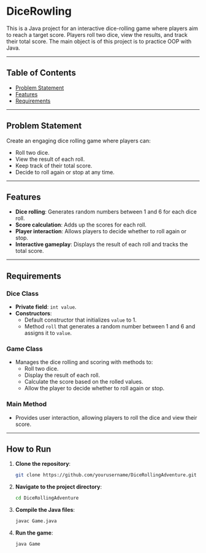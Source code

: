 # DiceRowling


This is a Java project for an interactive dice-rolling game where players aim to reach a target score. Players roll two dice, view the results, and track their total score. The main object is of this project is to practice OOP with Java.

---

## Table of Contents

- [Problem Statement](#problem-statement)
- [Features](#features)
- [Requirements](#requirements)

---

## Problem Statement

Create an engaging dice rolling game where players can:
- Roll two dice.
- View the result of each roll.
- Keep track of their total score.
- Decide to roll again or stop at any time.

---

## Features

- **Dice rolling**: Generates random numbers between 1 and 6 for each dice roll.
- **Score calculation**: Adds up the scores for each roll.
- **Player interaction**: Allows players to decide whether to roll again or stop.
- **Interactive gameplay**: Displays the result of each roll and tracks the total score.

---

## Requirements

### Dice Class
- **Private field**: `int value`.
- **Constructors**:
  - Default constructor that initializes `value` to 1.
  - Method `roll` that generates a random number between 1 and 6 and assigns it to `value`.

### Game Class
- Manages the dice rolling and scoring with methods to:
  - Roll two dice.
  - Display the result of each roll.
  - Calculate the score based on the rolled values.
  - Allow the player to decide whether to roll again or stop.

### Main Method
- Provides user interaction, allowing players to roll the dice and view their score.

---

## How to Run

1. **Clone the repository**:
   ```bash
   git clone https://github.com/yourusername/DiceRollingAdventure.git
   ```
2. **Navigate to the project directory**:
   ```bash
   cd DiceRollingAdventure
   ```
3. **Compile the Java files**:
   ```bash
   javac Game.java
   ```
4. **Run the game**:
   ```bash
   java Game
   ```
